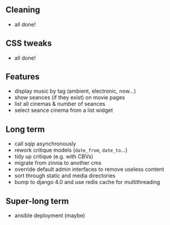 ## Cleaning

* all done!


## CSS tweaks

* all done!


## Features

* display music by tag (ambient, electronic, now...)
* show seances (if they exist) on movie pages
* list all cinemas & number of seances
* select seance cinema from a list widget


## Long term

* call sqip asynchronously
* rework critique models (`date_from`, `date_to`...)
* tidy up critique (e.g. with CBVs)
* migrate from zinnia to another cms
* override default admin interfaces to remove useless content
* sort through static and media directories
* bump to django 4.0 and use redis cache for multithreading


## Super-long term

* ansible deployment (maybe)
